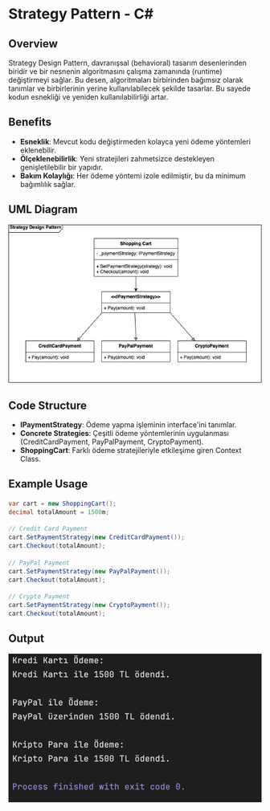 
# Strategy Pattern - C#

## Overview

Strategy Design Pattern, davranışsal (behavioral) tasarım desenlerinden biridir ve bir nesnenin algoritmasını çalışma zamanında (runtime) değiştirmeyi sağlar. Bu desen, algoritmaları birbirinden bağımsız olarak tanımlar ve birbirlerinin yerine kullanılabilecek şekilde tasarlar. Bu sayede kodun esnekliği ve yeniden kullanılabilirliği artar.

## Benefits
- **Esneklik**: Mevcut kodu değiştirmeden kolayca yeni ödeme yöntemleri eklenebilir.
- **Ölçeklenebilirlik**: Yeni stratejileri zahmetsizce destekleyen genişletilebilir bir yapıdır.
- **Bakım Kolaylığı**: Her ödeme yöntemi izole edilmiştir, bu da minimum bağımlılık sağlar.

## UML Diagram
![UML Diagram](./documents/Strategy-DesignPattern.jpg)

## Code Structure
- **IPaymentStrategy**: Ödeme yapma işleminin interface'ini tanımlar.
- **Concrete Strategies**: Çeşitli ödeme yöntemlerinin uygulanması (CreditCardPayment, PayPalPayment, CryptoPayment).
- **ShoppingCart**: Farklı ödeme stratejileriyle etkileşime giren Context Class.

## Example Usage
```csharp
var cart = new ShoppingCart();
decimal totalAmount = 1500m;

// Credit Card Payment
cart.SetPaymentStrategy(new CreditCardPayment());
cart.Checkout(totalAmount);

// PayPal Payment
cart.SetPaymentStrategy(new PayPalPayment());
cart.Checkout(totalAmount);

// Crypto Payment
cart.SetPaymentStrategy(new CryptoPayment());
cart.Checkout(totalAmount);
```

## Output
![Console_Output](./documents/console-print.png)